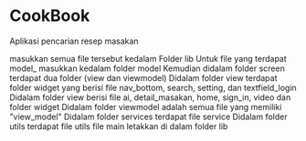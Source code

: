 # CookBook
Aplikasi pencarian resep masakan

masukkan semua file tersebut kedalam Folder lib
Untuk file yang terdapat model_ masukkan kedalam folder model
Kemudian didalam folder screen terdapat dua folder (view dan viewmodel)
Didalam folder view terdapat folder widget yang berisi file nav_bottom, search, setting, dan textfield_login
Didalam folder view berisi file ai, detail_masakan, home, sign_in, video dan folder widget
Didalam folder viewmodel adalah semua file yang memiliki "view_model"
Didalam folder services terdapat file service
Didalam folder utils terdapat file utils
file main letakkan di dalam folder lib
